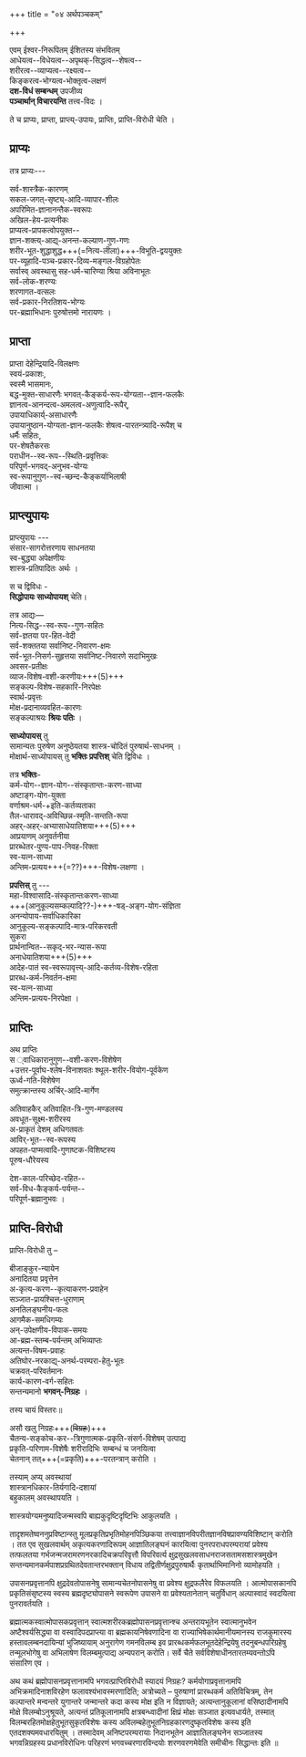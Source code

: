 +++
title = "०४ अर्थपञ्चकम्"

+++

एवम् ईश्वर-निरूपितम् ईशितस्य संभवितम्  
आधेयत्व--विधेयत्व--अपृथक्-सिद्धत्व--शेषत्व--  
शरीरत्व--व्याप्यत्व--रक्ष्यत्व--  
किङ्करत्व-भोग्यत्व-भोक्तृत्व-लक्षणं  
**दश-विधं सम्बन्धम्** उपजीव्य  
**पञ्चार्थान् विचारयन्ति** तत्त्व-विदः ।  

ते च प्राप्यः, प्राप्ता, प्राप्त्य्-उपायः, प्राप्तिः, प्राप्ति-विरोधी चेति ।

## प्राप्यः
तत्र प्राप्यः---

सर्व-शास्त्रैक-कारणम्  
सकल-जगत्-सृष्ट्य्-आदि-व्यापार-शीलः  
अपरिमित-ज्ञानानन्तैक-स्वरूपः  
अखिल-हेय-प्रत्यनीकः  
प्राप्यत्व-प्रापकत्वोपयुक्त--  
ज्ञान-शक्त्य्-आद्य्-अनन्त-कल्याण-गुण-गणः  
शरीर-भूत-शुद्धाशुद्ध+++(=नित्य-लीला)+++-विभूति-द्वययुक्तः  
पर-व्यूहादि-पञ्च-प्रकार-दिव्य-मङ्गल-विग्रहोपेतः  
सर्वास्व् अवस्थासु सह-धर्म-चारिण्या श्रिया अविनाभूतः  
सर्व-लोक-शरण्यः  
शरणागत-वत्सलः  
सर्व-प्रकार-निरतिशय-भोग्यः  
पर-ब्रह्माभिधानः पुरुषोत्तमो नारायणः ।

## प्राप्ता
प्राप्ता
देहेन्द्रियादि-विलक्षणः  
स्वयं-प्रकाशः,  
स्वस्मै भासमानः,  
बद्ध-मुक्त-साधारणैः भगवत्-कैङ्कर्य-रूप-योग्यता--ज्ञान-फलकैः  
ज्ञानत्व-आनन्दत्व-अमलत्व-अणुत्वादि-रूपैर्,  
उपायाधिकार्य्-असाधारणैः  
उपायानुष्ठान-योग्यता-ज्ञान-फलकैः शेषत्व-पारतन्त्र्यादि-रूपैश् च  
धर्मैः सहितः,  
पर-शेषतैकरसः  
पराधीन--स्व-रूप--स्थिति-प्रवृत्तिकः  
परिपूर्ण-भगवद्-अनुभव-योग्यः  
स्व-रूपानुगुण--स्व-च्छन्द-कैङ्कर्याभिलाषी  
जीवात्मा ।

## प्राप्त्युपायः 
प्राप्त्युपायः ---  
संसार-सागरोत्तरणाय साधनतया  
स्व-बुद्ध्या अपेक्षणीयः  
शास्त्र-प्रतिपादितः अर्थः ।

स च द्विविधः -  
**सिद्धोपायः साध्योपायश्** चेति।  

तत्र आद्यः—  
नित्य-सिद्ध--स्व-रूप--गुण-सहितः  
सर्व-ज्ञतया पर-हित-वेदी  
सर्व-शक्ततया सर्वानिष्ट-निवारण-क्षमः  
सर्व-भूत-निसर्ग-सुहृत्तया सर्वानिष्ट-निवारणे सदाभिमुखः  
अवसर-प्रतीक्षः  
व्याज-विशेष-वशी-करणीयः+++(5)+++  
सङ्कल्प-विशेष-सहकारि-निरपेक्षः  
स्वार्थ-प्रवृत्तः  
मोक्ष-प्रदानाव्यवहित-कारणः  
सङ्कल्पाश्रयः **श्रियः पतिः** ।

**साध्योपायस्** तु  
सामान्यतः पुरुषेण अनुष्ठेयतया शास्त्र-चोदितं पुरुषार्थ-साधनम् ।  
मोक्षार्थ-साध्योपायस् तु **भक्तिः प्रपत्तिश्** चेति द्विविधः । 

तत्र **भक्तिः**-  
कर्म-योग--ज्ञान-योग--संस्कृतान्तः-करण-साध्या  
अष्टाङ्ग-योग-युक्ता  
वर्णाश्रम-धर्म-+इति-कर्तव्यताका  
तैल-धारावद्-अविच्छिन्न-स्मृति-सन्तति-रूपा  
अहर्-अहर्-अभ्यासाधेयातिशया+++(5)+++  
आप्रयाणम् अनुवर्तनीया  
प्रारब्धेतर-पुण्य-पाप-निवह-रिक्ता  
स्व-यत्न-साध्या  
अन्तिम-प्रत्यय+++(=??)+++-विशेष-लक्षणा ।

**प्रपत्तिस्** तु ---  
महा-विश्वासादि-संस्कृतान्तःकरण-साध्या  
+++(आनुकूल्यसम्कल्पादि??-)+++-षड्-अङ्ग-योग-संज्ञिता  
अनन्योपाय-सर्वाधिकारिका  
आनुकूल्य-सङ्कल्पादि-मात्र-परिकरवती  
सुकरा  
प्रार्थनान्वित--सकृद्-भर-न्यास-रूपा  
अनाधेयातिशया+++(5)+++  
आदेह-पातं स्व-स्वरूपावृत्त्य्-आदि-कर्तव्य-विशेष-रहिता  
प्रारब्ध-कर्म-निवर्तन-क्षमा  
स्व-यत्न-साध्या  
अन्तिम-प्रत्यय-निरपेक्षा ।

## प्राप्तिः
अथ प्राप्तिः  
स
्वाधिकारानुगुण--वशी-करण-विशेषेण  
+उत्तर-पूर्वाघ-श्लेष-विनाशवतः श्थूल-शरीर-वियोग-पूर्वकेण  
ऊर्ध्व-गति-विशेषेण  
समुत्क्रान्तस्य अर्चिर्-आदि-मार्गेण  

अतिवाहकैर् अतिवाहित-त्रि-गुण-मण्डलस्य  
अवधूत-सूक्ष्म-शरीरस्य  
अ-प्राकृतं देशम् अधिगतवतः  
आविर्-भूत--स्व-रूपस्य  
अपहत-पाप्मत्वादि-गुणाष्टक-विशिष्टस्य  
पूरुष-धौरेयस्य  

देश-काल-परिच्छेद-रहित--  
सर्व-विध-कैङ्कर्य-पर्यन्त--  
परिपूर्ण-ब्रह्मानुभवः ।

## प्राप्ति-विरोधी
प्राप्ति-विरोधी तु –  

बीजाङ्कुर-न्यायेन  
अनादितया प्रवृत्तेन  
अ-कृत्य-करण--कृत्याकरण-प्रवाहेन  
सञ्जात-प्रायश्चित्त-धुराणाम्  
अनतिलङ्घनीय-फलः   
आगमैक-समधिगम्यः  
अन्-उपेक्षणीय-विपाक-समयः  
आ-ब्रह्म-स्तम्ब-पर्यन्तम् अभिव्याप्तः  
अत्यन्त-विषम-प्रवाहः  
अतिघोर-नरकाद्य्-अनर्थ-परम्परा-हेतु-भूतः  
चक्रवत्-परिवर्तमानः  
कार्य-कारण-वर्ग-सहितः  
सन्तन्यमानो **भगवन्-निग्रहः** ।

तस्य चायं विस्तरः॥

असौ खलु निग्रहः+++(~~विग्रहः~~)+++  
चैतन्य-सङ्कोच-कर--त्रिगुणात्मक-प्रकृति-संसर्ग-विशेषम् उत्पाद्य  
प्रकृति-परिणाम-विशेषैः शरीरादिभिः सम्बन्धं च जनयित्वा  
चेतनान् तत्+++(=प्रकृति)+++-परतन्त्रान् करोति ।  

तस्याम् अप्य् अवस्थायां  
शास्त्रानधिकार-तिर्यगादि-दशायां  
बहुकालम् अवस्थापयति । 

शास्त्रयोग्यमनुष्यादिजन्मस्वपि बाह्यकुदृष्टिदृष्टिभिः आकुलयति ।

तादृशमतेष्वननुप्रविष्टान्स्तु मूलप्रकृतिप्रभृतिमोहनपिञ्छिकया तत्त्वाज्ञानविपरीतज्ञानविषप्रावण्यविशिष्टान् करोति । तत एव सुखलवार्थम् अकृत्यकरणादिरूपम् आज्ञातिलङ्घनं कारयित्वा पुनरपराधपरम्परायां प्रवेश्य तत्फलतया गर्भजन्मजरामरणनरकादिचक्रपरिवृत्तौ विपरिवर्त्य क्षुद्रसुखलवसाधनराजसतामसशास्त्रमुखेन सन्तन्यमानकर्मपाशप्रग्रथितदेवतान्तरभक्तान् विधाय तद्वितीर्णक्षुद्रपुरुषार्थैः कृतार्थाभिमानिनो व्यामोहयति ।



उपासनप्रवृत्तानपि क्षुद्रदेवतोपासनेषु सामान्यचेतनोपासनेषु वा प्रवेश्य क्षुद्रफलैरेव विफलयति । आत्मोपासकानपि प्रकृतिसंसृष्टस्य स्वस्य ब्रह्मदृष्ट्योपासने स्वरूपेण उपासने वा प्रवेश्यतानेतान् चतुर्विधान् अल्पास्वादं स्वदयित्वा पुनरावर्तयति ।

ब्रह्मात्मकस्वात्मोपासकप्रवृत्तान् स्वात्मशरीरकब्रह्मोपासनप्रवृत्तान्श्च अन्तरायभूतेन स्वात्मानुभवेन अष्टैश्वर्यसिद्ध्या वा वस्वादिपदप्राप्त्या वा ब्रह्मकायनिषेवणादिना वा राज्याभिषेकार्थमानीयमानस्य राजकुमारस्य हस्तावलम्बनदायिन्यां भुजिष्यायाम् अनुरागेण गमनविलम्ब इव प्रारब्धकर्मफलभूतदेहेन्द्रियेषु तदनुबन्धपरिग्रहेषु तन्मूलभोगेषु वा अभिलाषेण विलम्बमुत्पाद्य अन्यपरान् करोति। सर्वे चैते सर्वविशेषाधीनतारतम्यवन्तोऽपि संसारिण एव ।

अथ कथं ब्रह्मोपासनप्रवृत्तानामपि भगवत्प्राप्तिविरोधी स्यादयं निग्रहः? कर्मयोगाप्रवृत्तानामपि अभिक्रमादिनाशविरहेण फलावश्यंभावस्मरणादिति; अत्रोच्यते – पुरुषाणां प्रारब्धकर्म अतिविचित्रम्, तेन कल्पान्तरे मन्वन्तरे युगान्तरे जन्मान्तरे कदा कस्य मोक्ष इति न विज्ञायते; अत्यन्तानुकूलानां वसिष्ठादीनामपि मोक्षे विलम्बोऽनुश्रूयते, अत्यन्तं प्रतिकूलानामपि क्षत्रबन्ध्वादीनां क्षिप्रं मोक्षः सञ्जात इत्यवधार्यते, तस्मात् विलम्बरहितमोक्षहेतुभूतसुकृतविशेषः कस्य अविलम्बहेतुभूतनिग्रहकारणदुष्कृतविशेषः कस्य इति एतदशक्यमवधारयितुम् । तस्मादेवम् अनिष्टपरम्परायाः निदानभूतेन आज्ञातिलङ्घनेन सञ्जातस्य भगवन्निग्रहस्य प्रधानविरोधिनः परिहरणं भगवच्चरणारविन्दयोः शरणवरणमेवेति समीचीनः सिद्धान्तः इति ॥

